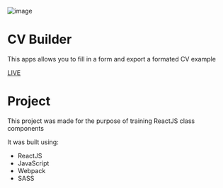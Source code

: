 ![image](https://user-images.githubusercontent.com/95282692/152018379-b1a1646b-ed63-4434-9b39-1e5ed2e26e69.png)


# CV Builder

This apps allows you to fill in a form and export a formated CV example

[LIVE](https://morepog.github.io/cv-builder)

# Project

This project was made for the purpose of training ReactJS class components

It was built using:

- ReactJS
- JavaScript
- Webpack
- SASS
